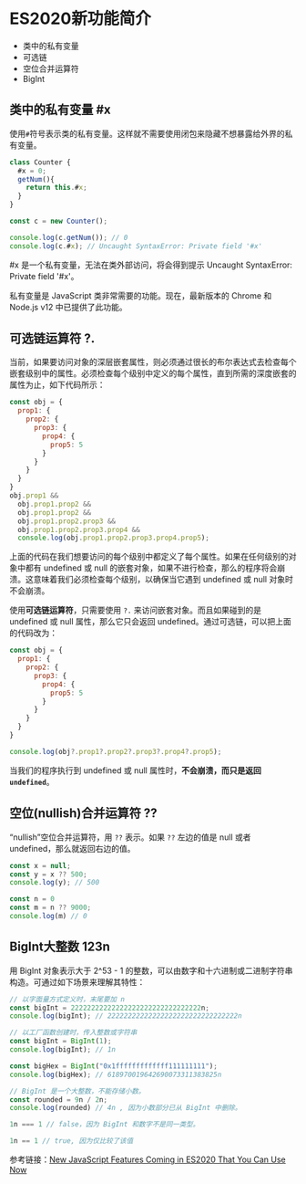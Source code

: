 # ES2020新功能简介

- 类中的私有变量
- 可选链
- 空位合并运算符
- BigInt

## 类中的私有变量 #x

使用` # `符号表示类的私有变量。这样就不需要使用闭包来隐藏不想暴露给外界的私有变量。
```js
class Counter {
  #x = 0;
  getNum(){
    return this.#x;
  }
}

const c = new Counter();

console.log(c.getNum()); // 0
console.log(c.#x); // Uncaught SyntaxError: Private field '#x'
```
 #x 是一个私有变量，无法在类外部访问，将会得到提示 Uncaught SyntaxError: Private field '#x'。

私有变量是 JavaScript 类非常需要的功能。现在，最新版本的 Chrome 和 Node.js v12 中已提供了此功能。


## 可选链运算符 ?.

当前，如果要访问对象的深层嵌套属性，则必须通过很长的布尔表达式去检查每个嵌套级别中的属性。必须检查每个级别中定义的每个属性，直到所需的深度嵌套的属性为止，如下代码所示：
```js
const obj = {
  prop1: {
    prop2: {
      prop3: {
        prop4: {
          prop5: 5
        }
      }
    }
  }
}
obj.prop1 &&
  obj.prop1.prop2 &&
  obj.prop1.prop2 &&
  obj.prop1.prop2.prop3 &&
  obj.prop1.prop2.prop3.prop4 &&
  console.log(obj.prop1.prop2.prop3.prop4.prop5);
```
上面的代码在我们想要访问的每个级别中都定义了每个属性。如果在任何级别的对象中都有 undefined 或 null 的嵌套对象，如果不进行检查，那么的程序将会崩溃。这意味着我们必须检查每个级别，以确保当它遇到 undefined 或 null 对象时不会崩溃。

使用**可选链运算符**，只需要使用 `?.` 来访问嵌套对象。而且如果碰到的是 undefined 或 null 属性，那么它只会返回 undefined。通过可选链，可以把上面的代码改为：
```js
const obj = {
  prop1: {
    prop2: {
      prop3: {
        prop4: {
          prop5: 5
        }
      }
    }
  }
}

console.log(obj?.prop1?.prop2?.prop3?.prop4?.prop5);
```
当我们的程序执行到 undefined 或 null 属性时，**不会崩溃，而只是返回 `undefined`**。

## 空位(nullish)合并运算符 ??
“nullish”空位合并运算符，用 `??` 表示。如果 `??` 左边的值是 null 或者 undefined，那么就返回右边的值。
```js
const x = null;
const y = x ?? 500;
console.log(y); // 500

const n = 0
const m = n ?? 9000;
console.log(m) // 0
```

## BigInt大整数 123n

用 BigInt 对象表示大于 2^53 - 1 的整数，可以由数字和十六进制或二进制字符串构造。可通过如下场景来理解其特性：
```js
// 以字面量方式定义时，末尾要加 n
const bigInt = 22222222222222222222222222222222n;
console.log(bigInt); // 22222222222222222222222222222222n

// 以工厂函数创建时，传入整数或字符串
const bigInt = BigInt(1);
console.log(bigInt); // 1n

const bigHex = BigInt("0x1fffffffffffff111111111");
console.log(bigHex); // 618970019642690073311383825n

// BigInt 是一个大整数，不能存储小数。
const rounded = 9n / 2n;
console.log(rounded) // 4n , 因为小数部分已从 BigInt 中删除。

1n === 1 // false，因为 BigInt 和数字不是同一类型。

1n == 1 // true, 因为仅比较了该值
```


参考链接：[New JavaScript Features Coming in ES2020 That You Can Use Now](https://levelup.gitconnected.com/new-features-of-javascript-that-we-can-use-soon-or-now-6199981bd2f)

